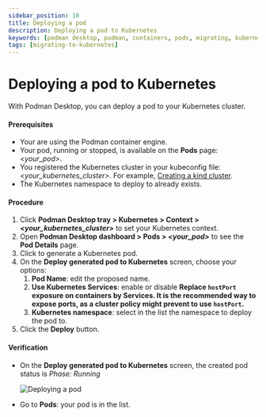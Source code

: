 ```yaml
---
sidebar_position: 10
title: Deploying a pod
description: Deploying a pod to Kubernetes
keywords: [podman desktop, podman, containers, pods, migrating, kubernetes]
tags: [migrating-to-kubernetes]
---
```


# Deploying a pod to Kubernetes

With Podman Desktop, you can deploy a pod to your Kubernetes cluster.

#### Prerequisites

- Your are using the Podman container engine.
- Your pod, running or stopped, is available on the **Pods** page: _&lt;your_pod&gt;_.
- You registered the Kubernetes cluster in your kubeconfig file: _&lt;your_kubernetes_cluster&gt;_. For example, [Creating a kind cluster](/docs/kind/creating-a-kind-cluster).
- The Kubernetes namespace to deploy to already exists.

#### Procedure

1. Click **Podman Desktop tray > Kubernetes > Context > _&lt;your_kubernetes_cluster&gt;_** to set your Kubernetes context.
1. Open **Podman Desktop dashboard > <Icon icon="fa-solid fa-cubes" size="lg" /> Pods > _&lt;your_pod&gt;_** to see the **Pod Details** page.
1. Click <Icon icon="fa-solid fa-rocket" size="lg" /> to generate a Kubernetes pod.
1. On the **Deploy generated pod to Kubernetes** screen, choose your options:
   1. **Pod Name**: edit the proposed name.
   1. **Use Kubernetes Services**: enable or disable **Replace `hostPort` exposure on containers by Services. It is the recommended way to expose ports, as a cluster policy might prevent to use `hostPort`.**
   1. **Kubernetes namespace**: select in the list the namespace to deploy the pod to.
1. Click the **<Icon icon="fa-solid fa-rocket" size="lg" /> Deploy** button.

#### Verification

- On the **Deploy generated pod to Kubernetes** screen, the created pod status is _Phase: Running_

  ![Deploying a pod](img/deploying-a-pod.png)

- Go to **Pods**: your pod is in the list.
